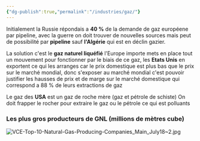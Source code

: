 ```yaml
---
{"dg-publish":true,"permalink":"/industries/gaz/"}
---
```




Initialement la Russie répondais a **40 %** de la demande de gaz européene par pipeline, avec la guerre on doit trouver de nouvelles sources mais peut de possibilité par **pipeline** sauf **l'Algérie** qui est en déclin gazier.

La solution c'est le **gaz naturel liquéfié**
l'Europe importe mets en place tout un mouvement pour fonctionner par le biais de ce gaz, les **Etats Unis** en exportent ce qui les arranges car le prix domestique est plus bas que le prix sur le marché mondial, donc s'exposer au marché mondial c'est pouvoir justifier les hausses de prix et de marge sur le marché domestique qui correspond a 88 % de leurs extractions de gaz 

Le gaz des **USA** est un gaz de roche mère (gaz et pétrole de schiste)
On doit frapper le rocher pour extraire le gaz ou le pétrole ce qui est polluants

### Les plus gros producteurs de GNL (millions de mètres cube)
![VCE-Top-10-Natural-Gas-Producing-Companies_Main_July18~2.jpg](/img/user/Data/VCE-Top-10-Natural-Gas-Producing-Companies_Main_July18~2.jpg)








